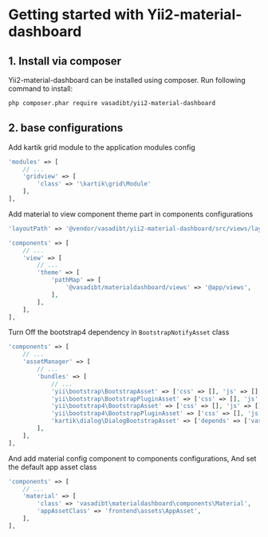 # Getting started with Yii2-material-dashboard

## 1. Install via composer

Yii2-material-dashboard can be installed using composer.
Run following command to install:

```bash
php composer.phar require vasadibt/yii2-material-dashboard
```

## 2. base configurations

Add kartik grid module to the application modules config
```php
'modules' => [
    // ...
    'gridview' => [
        'class' => '\kartik\grid\Module'
    ],
],
```

Add material to view component theme part in components configurations
```php
'layoutPath' => '@vendor/vasadibt/yii2-material-dashboard/src/views/layouts',

'components' => [
    // ...
    'view' => [
        // ...
        'theme' => [
            'pathMap' => [
                '@vasadibt/materialdashboard/views' => '@app/views',
            ],
        ],
    ],
],
 ```

Turn Off the bootstrap4 dependency in `BootstrapNotifyAsset` class
```php
'components' => [
    // ...
    'assetManager' => [
        // ...
        'bundles' => [
            // ...
            'yii\bootstrap\BootstrapAsset' => ['css' => [], 'js' => [], 'depends' => ['vasadibt\materialdashboard\assets\MaterialAsset']],
            'yii\bootstrap\BootstrapPluginAsset' => ['css' => [], 'js' => [], 'depends' => ['vasadibt\materialdashboard\assets\MaterialAsset']],
            'yii\bootstrap4\BootstrapAsset' => ['css' => [], 'js' => [], 'depends' => ['vasadibt\materialdashboard\assets\MaterialAsset']],
            'yii\bootstrap4\BootstrapPluginAsset' => ['css' => [], 'js' => [], 'depends' => ['vasadibt\materialdashboard\assets\MaterialAsset']],
            'kartik\dialog\DialogBootstrapAsset' => ['depends' => ['vasadibt\materialdashboard\assets\MaterialAsset']],
        ],
    ],
],
```

And add material config component to components configurations, And set the default app asset class
```php
'components' => [
    // ...
    'material' => [
        'class' => 'vasadibt\materialdashboard\components\Material',
        'appAssetClass' => 'frontend\assets\AppAsset',
    ],
],
```